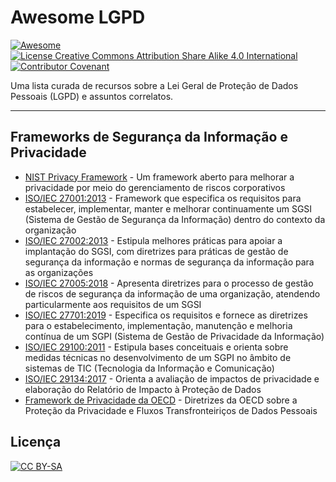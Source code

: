 # Awesome LGPD

[![Awesome](https://awesome.re/badge.svg)](https://awesome.re)
[![License Creative Commons Attribution Share Alike 4.0 International](https://img.shields.io/badge/license-CC%20BY--SA-blue)](https://creativecommons.org/licenses/by-sa/4.0/deed.pt_BR)
[![Contributor Covenant](https://img.shields.io/badge/Contributor%20Covenant-2.0-4baaaa.svg)](CODE_OF_CONDUCT.md)

Uma lista curada de recursos sobre a Lei Geral de Proteção de Dados Pessoais (LGPD) e assuntos correlatos.

---

## Frameworks de Segurança da Informação e Privacidade

- [NIST Privacy Framework](https://www.nist.gov/privacy-framework/privacy-framework) - Um framework aberto para melhorar a privacidade por meio do gerenciamento de riscos corporativos
- [ISO/IEC 27001:2013](https://www.iso.org/standard/54534.html) - Framework que especifica os requisitos para estabelecer, implementar, manter e melhorar continuamente um SGSI (Sistema de Gestão de Segurança da Informação) dentro do contexto da organização
- [ISO/IEC 27002:2013](https://www.iso.org/standard/54533.html) - Estipula melhores práticas para apoiar a implantação do SGSI, com diretrizes para práticas de gestão de segurança da informação e normas de segurança da informação para as organizações
- [ISO/IEC 27005:2018](https://www.iso.org/standard/75281.html) - Apresenta diretrizes para o processo de gestão de riscos de segurança da informação de uma organização, atendendo particularmente aos requisitos de um SGSI
- [ISO/IEC 27701:2019](https://www.iso.org/standard/71670.html) - Especifica os requisitos e fornece as diretrizes para o estabelecimento, implementação, manutenção e melhoria contínua de um SGPI (Sistema de Gestão de Privacidade da Informação)
- [ISO/IEC 29100:2011](https://www.iso.org/standard/45123.html) - Estipula bases conceituais e orienta sobre medidas técnicas no desenvolvimento de um SGPI no âmbito de sistemas de TIC (Tecnologia da Informação e Comunicação)
- [ISO/IEC 29134:2017](https://www.iso.org/standard/62289.html) - Orienta a avaliação de impactos de privacidade e elaboração do Relatório de Impacto à Proteção de Dados
- [Framework de Privacidade da OECD](https://www.oecd.org/sti/ieconomy/oecd_privacy_framework.pdf) - Diretrizes da OECD sobre a Proteção da Privacidade e Fluxos Transfronteiriços de Dados Pessoais

## Licença

[![ CC BY-SA ](https://licensebuttons.net/l/by-sa/3.0/88x31.png)](https://creativecommons.org/licenses/by-sa/4.0/deed.pt_BR)

